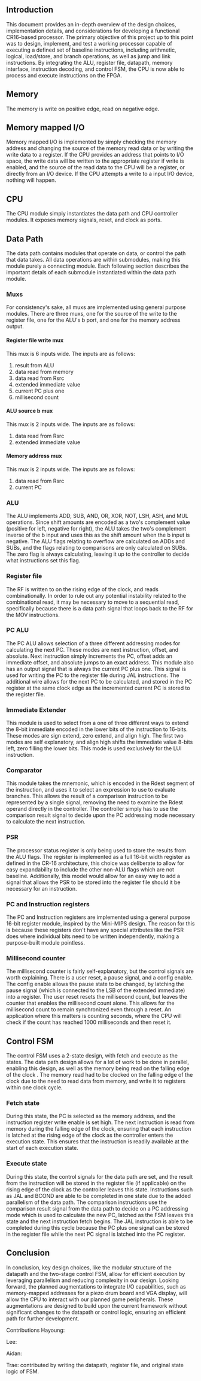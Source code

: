## Introduction
This document provides an in-depth overview of the design choices, 
implementation details, and considerations for developing a functional CR16-based processor. 
The primary objective of this project up to this point was to design, implement, 
and test a working processor capable of executing a defined set of baseline instructions, 
including arithmetic, logical, load/store, and branch operations, as well as jump and link instructions. 
By integrating the ALU, register file, datapath, memory interface, instruction decoding, and control FSM, 
the CPU is now able to process and execute instructions on the FPGA.

## Memory 
The memory is write on positive edge, read on negative edge.

## Memory mapped I/O 
Memory mapped I/O is implemented by simply checking the memory address and 
changing the source of the memory read data or by writing the write data to 
a register. 
If the CPU provides an address that points to I/O space, the write data will be 
written to the appropriate register if write is enabled, and 
the source of the read data to the CPU will be a register, or directly from an I/O 
device.
If the CPU attempts a write to a input I/O device, nothing will happen.

## CPU 
The CPU module simply instantiates the data path and CPU controller modules. 
It exposes memory signals, reset, and clock as ports.

## Data Path 
The data path contains modules that operate on data, or control the path 
that data takes.
All data operations are within submodules, making this module purely a 
connecting module.
Each following section describes the important detals of each submodule 
instantiated within the data path module.

### Muxs 
For consistency's sake, all muxs are implemented using general purpose modules. 
There are three muxs, one for the source of the write to the register 
file, one for the ALU's b port, and one for the memory address output. 

#### Register file write mux 
This mux is 6 inputs wide. 
The inputs are as follows: 
1. result from ALU 
2. data read from memory 
3. data read from Rsrc 
4. extended immediate value 
5. current PC plus one
6. millisecond count

#### ALU source b mux 
This mux is 2 inputs wide. 
The inputs are as follows: 
1. data read from Rsrc 
2. extended immediate value

#### Memory address mux 
This mux is 2 inputs wide. 
The inputs are as follows: 
1. data read from Rsrc 
2. current PC


### ALU 
The ALU implements ADD, SUB, AND, OR, XOR, NOT, LSH, ASH, and MUL operations. 
Since shift amounts are encoded as a two's complement value (positive for left, 
negative for right), the ALU takes the 
two's complement inverse of the b input and uses this as the shift amount when 
the b input is negative.
The ALU flags relating to overflow are calculated on ADDs and SUBs, and the 
flags relating to comparisons are only calculated on SUBs. 
The zero flag is always calculating, leaving it up to the controller to 
decide what instructions set this flag.

### Register file
The RF is written to on the rising edge of the clock, and reads combinationally.
In order to rule out any potential instability related to the combinational 
read, it may be necessary to move to a sequential read, specifically because 
there is a data path signal that loops back to the RF for the MOV instructions.

### PC ALU 
The PC ALU allows selection of a three different addressing modes for calculating the next PC. 
These modes are next instruction, offset, and absolute. 
Next instruction simply increments the PC, offset adds an immediate offset, and absolute 
jumps to an exact address.
This module also has an output signal that is always the current PC plus one. 
This signal is used for writing the PC to the register file during JAL instructions. 
The additional wire allows for the next PC to be calculated, and stored in the PC register 
at the same clock edge as the incremented current PC is stored to the register file.

### Immediate Extender 
This module is used to select from a one of three different ways to extend 
the 8-bit immediate encoded in the lower bits of the instruction to 16-bits.
These modes are sign extend, zero extend, and align high. 
The first two modes are self explanatory, and align high shifts the immediate 
value 8-bits left, zero filling the lower bits. 
This mode is used exclusively for the LUI instruction.


### Comparator 
This module takes the mnemonic, which is encoded in the Rdest segment of the 
instruction, and uses it 
to select an expression to use to evaluate branches. 
This allows the result of a comparison instruction to be represented by a single signal, 
removing the need to examine the Rdest operand directly in the controller. 
The controller simply has to use the comparison result signal to decide upon 
the PC addressing mode necessary to calculate the next instruction.

### PSR 
The processor status register is only being used to store the results from the 
ALU flags. 
The register is implemented as a full 16-bit width register as defined 
in the CR-16 architecture, this choice was deliberate to allow for easy 
expandability to include the other non-ALU flags which are not baseline. 
Additionally, this model would allow for an easy way to add a signal that allows 
the PSR to be stored into the register file should it be necessary for an instruction.

### PC and Instruction registers
The PC and Instruction registers are implemented using a general purpose 
16-bit register module, inspired by the Mini-MIPS design. 
The reason for this is because these registers don't have any special 
attributes like the PSR does where individual bits need to be written 
independently, making a purpose-built module pointless.

### Millisecond counter 
The millisecond counter is fairly self-explanatory, but the control signals are 
worth explaining.
There is a user reset, a pause signal, and a 
config enable. 
The config enable allows the pause state to be changed, by latching the pause 
signal (which is connected to the LSB of the extended immediate) into a 
register. 
The user reset resets the millisecond count, but leaves the counter that enables 
the millisecond count alone. 
This allows for the millisecond count to remain synchronized even through a reset. 
An application where this matters is counting seconds, where the CPU will check if 
the count has reached 1000 milliseconds and then reset it. 


## Control FSM
The control FSM uses a 2-state design, with fetch and execute as the 
states. 
The data path design allows for a lot of work to be done in parallel, 
enabling this design, as well as 
the memory being read on the falling edge of the clock .
The memory read had to be clocked on the falling edge of the clock due to the need to 
read data from memory, and write it to registers within one clock cycle.

### Fetch state 
During this state, the PC is selected as the memory address, and the 
instruction register write enable is set high. 
The next instruction is read from memory during the falling edge of the 
clock, ensuring that each instruction is latched at the rising edge of the 
clock as the controller enters the execution state. 
This ensures that the instruction is readily
available at the start of each execution state. 

### Execute state 
During this state, the control signals for the data path are set, 
and the result from the instruction will be stored in the 
register file (if applicable)
on the rising edge of the clock as the controller leaves this state.
Instructions such as JAL and BCOND are able to be completed in 
one state due to the added parallelism of the data path.
The comparison instructions use the comparison result signal 
from the data path to decide on a PC addressing mode which is used 
to calculate the new PC, latched as the FSM leaves this state 
and the next instruction fetch begins.
The JAL instruction is able to be completed during this cycle 
because the PC plus one signal can be stored in the register 
file while the next PC signal is latched into the PC register.

## Conclusion 
In conclusion, key design choices, like the modular structure of the datapath and the two-stage control FSM, 
allow for efficient execution by leveraging parallelism and reducing complexity in our design. 
Looking forward, the planned augmentations to integrate I/O capabilities, 
such as memory-mapped addresses for a piezo drum board and VGA display, 
will allow the CPU to interact with our planned game peripherals. 
These augmentations are designed to build upon the current framework 
without significant changes to the datapath or control logic, ensuring an efficient path for further development.

Contributions 
Hayoung: 

Lee: 

Aidan: 

Trae: contributed by writing the datapath, register file, and original state logic of FSM. 

